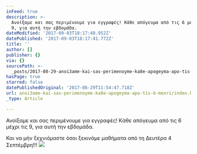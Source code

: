 ```yaml
---
inFeed: true
description: >-
  Ανοίξαμε και σας περιμένουμε για εγγραφές! Kάθε απόγευμα από τις 6 μέχρι τις
  9, για αυτή την εβδομάδα. 
dateModified: '2017-09-03T18:17:40.952Z'
datePublished: '2017-09-03T18:17:41.772Z'
title: ''
author: []
publisher: {}
via: {}
sourcePath: >-
  _posts/2017-08-29-anoi3ame-kai-sas-perimenoyme-ka8e-apogeyma-apo-tis-6-mexri.md
hasPage: true
starred: false
datePublishedOriginal: '2017-08-29T11:54:47.718Z'
url: anoi3ame-kai-sas-perimenoyme-ka8e-apogeyma-apo-tis-6-mexri/index.html
_type: Article

---
```

Ανοίξαμε και σας περιμένουμε για εγγραφές! Kάθε απόγευμα από τις 6 μέχρι τις 9, για αυτή την εβδομάδα. 

Και να μήν ξεχνιόμαστε όσοι ξεκινάμε μαθήματα από τη Δευτέρα 4 Σεπτέμβρη!!!
![](https://the-grid-user-content.s3-us-west-2.amazonaws.com/5a3bcace-fa7f-476d-bed6-4f32ed797547.png)